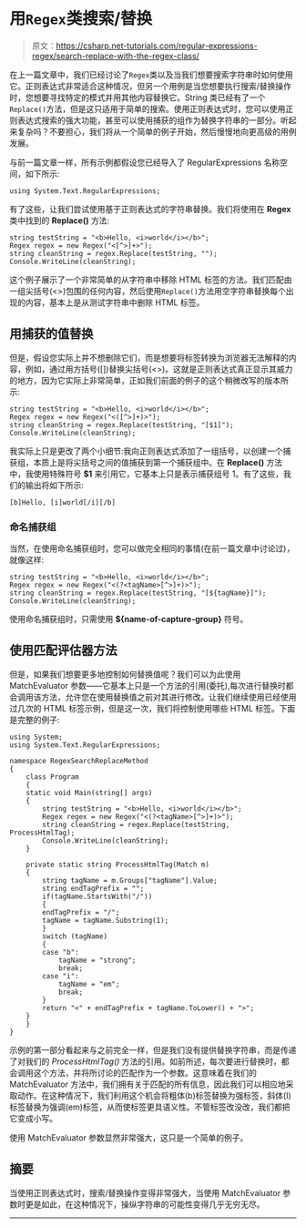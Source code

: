 # 用`Regex`类搜索/替换

> 原文：<https://csharp.net-tutorials.com/regular-expressions-regex/search-replace-with-the-regex-class/>

在上一篇文章中，我们已经讨论了`Regex`类以及当我们想要搜索字符串时如何使用它。正则表达式非常适合这种情况，但另一个用例是当您想要执行搜索/替换操作时，您想要寻找特定的模式并用其他内容替换它。String 类已经有了一个`Replace()`方法，但是这只适用于简单的搜索。使用正则表达式时，您可以使用正则表达式搜索的强大功能，甚至可以使用捕获的组作为替换字符串的一部分。听起来复杂吗？不要担心，我们将从一个简单的例子开始，然后慢慢地向更高级的用例发展。

与前一篇文章一样，所有示例都假设您已经导入了 RegularExpressions 名称空间，如下所示:

```
using System.Text.RegularExpressions;
```

有了这些，让我们尝试使用基于正则表达式的字符串替换。我们将使用在 **Regex** 类中找到的 **Replace()** 方法:

```
string testString = "<b>Hello, <i>world</i></b>";
Regex regex = new Regex("<[^>]+>");
string cleanString = regex.Replace(testString, "");
Console.WriteLine(cleanString);
```

这个例子展示了一个非常简单的从字符串中移除 HTML 标签的方法。我们匹配由一组尖括号(<>)包围的任何内容，然后使用`Replace()`方法用空字符串替换每个出现的内容，基本上是从测试字符串中删除 HTML 标签。

<input type="hidden" name="IL_IN_ARTICLE">

## 用捕获的值替换

但是，假设您实际上并不想删除它们，而是想要将标签转换为浏览器无法解释的内容，例如，通过用方括号([])替换尖括号(<>)。这就是正则表达式真正显示其威力的地方，因为它实际上非常简单，正如我们前面的例子的这个稍微改写的版本所示:

```
string testString = "<b>Hello, <i>world</i></b>";
Regex regex = new Regex("<([^>]+)>");
string cleanString = regex.Replace(testString, "[$1]");
Console.WriteLine(cleanString);
```

我实际上只是更改了两个小细节:我向正则表达式添加了一组括号，以创建一个捕获组，本质上是将尖括号之间的值捕获到第一个捕获组中。在 **Replace()** 方法中，我使用特殊符号 **$1** 来引用它，它基本上只是表示捕获组号 1。有了这些，我们的输出将如下所示:

```
[b]Hello, [i]world[/i][/b]
```

### 命名捕获组

当然，在使用命名捕获组时，您可以做完全相同的事情(在前一篇文章中讨论过)，就像这样:

```
string testString = "<b>Hello, <i>world</i></b>";
Regex regex = new Regex("<(?<tagName>[^>]+)>");
string cleanString = regex.Replace(testString, "[${tagName}]");
Console.WriteLine(cleanString);
```

使用命名捕获组时，只需使用 **${name-of-capture-group}** 符号。

## 使用匹配评估器方法

但是，如果我们想要更多地控制如何替换值呢？我们可以为此使用 MatchEvaluator 参数——它基本上只是一个方法的引用(委托),每次进行替换时都会调用该方法，允许您在使用替换值之前对其进行修改。让我们继续使用已经使用过几次的 HTML 标签示例，但是这一次，我们将控制使用哪些 HTML 标签。下面是完整的例子:

```
using System;
using System.Text.RegularExpressions;

namespace RegexSearchReplaceMethod
{
    class Program
    {
    static void Main(string[] args)
    {
        string testString = "<b>Hello, <i>world</i></b>";
        Regex regex = new Regex("<(?<tagName>[^>]+)>");
        string cleanString = regex.Replace(testString, ProcessHtmlTag);
        Console.WriteLine(cleanString);
    }

    private static string ProcessHtmlTag(Match m)
    {
        string tagName = m.Groups["tagName"].Value;
        string endTagPrefix = "";
        if(tagName.StartsWith("/"))
        {
        endTagPrefix = "/";
        tagName = tagName.Substring(1);
        }
        switch (tagName)
        {
        case "b":
            tagName = "strong";
            break;
        case "i":
            tagName = "em";
            break;
        }
        return "<" + endTagPrefix + tagName.ToLower() + ">";
    }
    }
}
```

示例的第一部分看起来与之前完全一样，但是我们没有提供替换字符串，而是传递了对我们的 *ProcessHtmlTag()* 方法的引用。如前所述，每次要进行替换时，都会调用这个方法，并将所讨论的匹配作为一个参数。这意味着在我们的 MatchEvaluator 方法中，我们拥有关于匹配的所有信息，因此我们可以相应地采取动作。在这种情况下，我们利用这个机会将粗体(b)标签替换为强标签，斜体(I)标签替换为强调(em)标签，从而使标签更具语义性。不管标签改没改，我们都把它变成小写。

使用 MatchEvaluator 参数显然非常强大，这只是一个简单的例子。

## 摘要

当使用正则表达式时，搜索/替换操作变得非常强大，当使用 MatchEvaluator 参数时更是如此，在这种情况下，操纵字符串的可能性变得几乎无穷无尽。

* * *